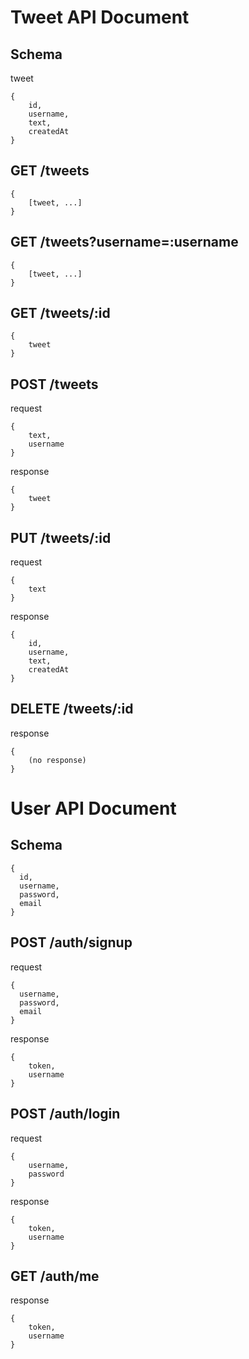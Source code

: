 # Tweet API Document

## Schema

tweet

```
{
    id,
    username,
    text,
    createdAt
}
```

## GET /tweets

```
{
    [tweet, ...]
}
```

## GET /tweets?username=:username

```
{
    [tweet, ...]
}
```

## GET /tweets/:id

```
{
    tweet
}
```

## POST /tweets

request

```
{
    text,
    username
}
```

response

```
{
    tweet
}
```

## PUT /tweets/:id

request

```
{
    text
}
```

response

```
{
    id,
    username,
    text,
    createdAt
}
```

## DELETE /tweets/:id

response

```
{
    (no response)
}
```

# User API Document

## Schema

```
{
  id,
  username,
  password,
  email
}
```

## POST /auth/signup

request

```
{
  username,
  password,
  email
}
```

response

```
{
    token,
    username
}
```

## POST /auth/login

request

```
{
    username,
    password
}
```

response

```
{
    token,
    username
}
```

## GET /auth/me

response

```
{
    token,
    username
}
```
